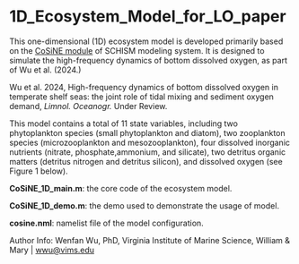 # 1D_Ecosystem_Model_for_LO_paper

This one-dimensional (1D) ecosystem model is developed primarily based on the [CoSiNE module](https://ccrm.vims.edu/schismweb/CoSiNE_manual_ZG_v5.pdf) of SCHISM modeling system. It is designed to simulate the high-frequency dynamics of bottom dissolved oxygen, as part of Wu et al. (2024.)

Wu et al. 2024, High-frequency dynamics of bottom dissolved oxygen in temperate shelf seas: the joint role of tidal mixing and sediment oxygen demand, *Limnol. Oceanogr.* Under Review.



This model contains a total of 11 state variables, including two phytoplankton species (small phytoplankton and diatom), two zooplankton species (microzooplankton and mesozooplankton), four dissolved inorganic nutrients (nitrate, phosphate,ammonium, and silicate), two detritus organic matters (detritus nitrogen and detritus silicon), and dissolved oxygen (see Figure 1 below). 



**CoSiNE_1D_main.m**: the core code of the ecosystem model.

**CoSiNE_1D_demo.m**: the demo used to demonstrate the usage of model.

**cosine.nml**: namelist file of the model configuration.



Author Info: Wenfan Wu, PhD, Virginia Institute of Marine Science, William & Mary | wwu@vims.edu
